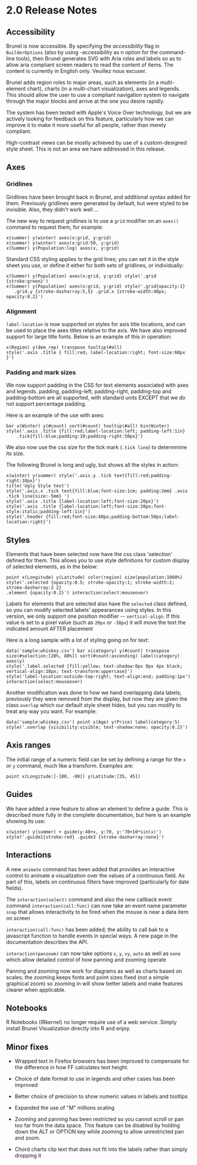 # 2.0 Release Notes

## Accessibility

Brunel is now accessible. By specifying the _accessibility_ flag in `BuilderOptions`
(also by using -accessibility as n option for the command-line tools), then Brunel generates
SVG with Aria roles and labels so as to allow aria compliant screen readers to read the
content of items. The content is currently in English only. Veuillez nous excuser.

Brunel adds region roles to major areas, such as elements (in a multi-element chart),
charts (in a multi-chart visualization), axes and legends. This should allow the user to use
a compliant navigation system to navigate through the major blocks and arrive at the one you
desire rapidly.

The system has been tested with Apple's Voice Over technology, but we are actively looking
for feedback on this feature, particularly how we can improve it to make it more useful for
all people, rather than merely compliant.

High-contrast views can be mostly achieved by use of a custom-designed style sheet. This is
not an area we have addressed in this release.


## Axes

### Gridlines
Gridlines have been brought back in Brunel, and additional syntax added for them.
Previously gridlines were generated by default, but were styled to be invisible.
Also, they didn't work well ...

The new way to request gridlines is to use a `grid` modifier on an `axes()` command
to request them, for example:

    x(summer) y(winter) axes(x:grid, y:grid)
    x(summer) y(winter) axes(x:grid:50, y:grid)
    x(Summer) y(Population:log) axes(x, y:grid)

Standard CSS styling applies to the grid lines; you can set it in the style sheet you use,
or define it either for both sets of gridlines, or individually:

    x(Summer) y(Population) axes(x:grid, y:grid) style('.grid {stroke:green}')
    x(Summer) y(Population) axes(x:grid, y:grid) style('.grid{opacity:1}
       .grid.y {stroke-dasharray:5,5} .grid.x {stroke-width:40px; opacity:0.2}')

### Alignment

`label-location` is now supported on styles for axis title locations, and can be used to place the
axes titles relative to the axis. We have also improved support for large title fonts.
Below is an example of this in operation:

    x(Region) y(dem_rep) transpose tooltip(#all)
    style('.axis .title { fill:red; label-location:right; font-size:60px }')

### Padding and mark sizes

We now support padding in the CSS for text elements associated with axes and legends.
padding, padding-left, padding-right, padding-top and padding-bottom are all supported,
with standard units EXCEPT that we do not support percentage padding.

Here is an example of the use with axes:

    bar x(Winter) y(#count) sort(#count) tooltip(#all) bin(Winter)
    style('.axis .title {fill:red;label-location:left; padding-left:1in}
        .tick{fill:blue;padding:10;padding-right:50px}')

We also now use the css size for the tick mark (`.tick line`) to determmine its size.

The following Brunel is long and ugly, but shows all the styles in action:

    x(winter) y(summer) style('.axis.y .tick text{fill:red;padding-right:10px}')
    title('Ugly Style test')
    style('.axis.x .tick text{fill:blue;font-size:1cm; padding:2mm} .axis .tick line{size:-5mm} ')
    style('.axis .title {label-location:left;font-size:20px}')
    style('.axis .title {label-location:left;font-size:20px;font-style:italic;padding-left:1in}')
    style('.header {fill:red;font-size:40px;padding-bottom:50px;label-location:right}')


## Styles

Elements that have been selected now have the css class 'selection' defined for them.
This allows you to use style definitions for custom display of selected elements, as
in the below:

    point x(Longitude) y(Latitude) color(region) size(population:1000%)
    style('.selected {opacity:0.5; stroke-opacity:1; stroke-width:2; stroke-dasharray:2 2}
    .element {opacity:0.2}') interaction(select:mouseover)

Labels for elements that are selected also have the `selected` class defined, so you
can modify selected labels' appearances using styles. In this version, we only
support one position modifier -- `vertical-align`. If this value is set to a pixel value
(such as `20px` or `-30px`) it will move the text the indicated amount AFTER placement

Here is a long sample with a lot of styling going on for text:

    data('sample:whiskey.csv') bar x(category) y(#count) transpose
    size(#selection:[20%, 80%]) sort(#count:ascending) label(category) axes(y)
    style('.label.selected {fill:yellow; text-shadow:0px 0px 4px black; vertical-align:18px; text-transform:uppercase}')
    style('label-location:outside-top-right; text-align:end; padding:1px')
    interaction(select:mouseover)

Another modification was done to how we hand overlapping data labels; previously they were
removed from the display, but now they are given the class `overlap` which our default
style sheet hides, but you can modify to treat any way you want. For example:

    data('sample:whiskey.csv') point x(Age) y(Price) label(category:5)
    style('.overlap {visibility:visible; text-shadow:none; opacity:0.2}')

## Axis ranges

The initial range of a numeric field can be set by defining a range for the `x` or `y`
command, much like a transform. Examples are:

    point x(Longitude:[-100, -80]) y(Latitude:[35, 45])

## Guides

We have added a new feature to allow an element to define a guide. This is described more fully in
the complete documentation, but here is an example showing its use:

    x(winter) y(summer) + guide(y:40+x, y:70, y:'70+10*sin(x)')
    style('.guide1{stroke:red} .guide3 {stroke-dasharray:none}')

## Interactions
A new `animate` command has been added that provides an interactive control to animate a visualization over
the values of a continuous field.  As part of this, labels on continuous filters have improved (particularly for date fields).

The `interaction(select)` command and also the new callback event command `interaction(call:func)`
can now take an event name parameter `snap` that allows interactivity to be fired when the
mouse is near a data item on screen

`interaction(call:func)` has been added; the ability to call bak to a javascript function to handle
events in special ways. A new page in the documentation describes the API.

`interaction(panzoom)` can now take options `x`, `y`, `xy`, `auto` as well as `none` which allow
 detailed control of how panning and zooming operate

 Panning and zooming now work for diagrams as well as charts based on scales; the zooming keeps
 fonts and point sizes fixed (not a simple graphical zoom) so zooming in will show better labels
 and make features clearer when applicable.


## Notebooks

R Notebooks (IRkernel) no longer require use of a web service.  Simply install Brunel Visualization directly into R and enjoy.

## Minor fixes

 * Wrapped text in Firefox browsers has been improved to compensate for the difference in
   how FF calculates text height.

 * Choice of date format to use in legends and other cases has been improved

 * Better choice of precision to show numeric values in labels and tooltips

 * Expanded the use of "M" millions scaling

 * Zooming and panning has been restricted so you cannot scroll or pan too far from the data space.
   This feature can be disabled by holding down the ALT or OPTION key while zooming to allow
   unrestricted pan and zoom.

 * Chord charts clip text that does not fit into the labels rather than simply dropping it
